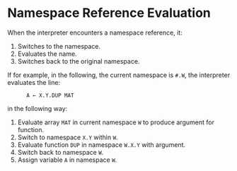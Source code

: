 # Namespace Reference Evaluation

When the interpreter encounters a namespace reference, it:

1. Switches to the namespace.
2. Evaluates the name.
3. Switches back to the original namespace.

If for example, in the following, the current namespace is `#.W`, the interpreter evaluates the line:
```apl
      A ← X.Y.DUP MAT
```

in the following way:

1. Evaluate array `MAT` in current namespace `W` to produce argument for function.
2. Switch to namespace `X.Y` within `W`.
3. Evaluate function `DUP` in namespace `W.X.Y` with argument.
4. Switch back to namespace `W`.
5. Assign variable `A` in namespace `W`.
